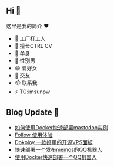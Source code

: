 ## Hi  👋

这里是我的简介 ❤️

- 🔭 工厂打工人
- 🌱 擅长CTRL CV
- 👯 单身
- 🤔 性别男
- 😄 爱好女
- 💬 交友
- 📫 联系我
- ⚡ TG:imsunpw

## Blog Update 📒
<!-- BLOG-POST-LIST:START -->
- [如何使用Docker快速部署mastodon实例](https://www.imsun.org/archives/1678.html)
- [Follow 使用体验](https://www.imsun.org/archives/1676.html)
- [Dokploy 一款好用的开源VPS面板](https://www.imsun.org/archives/1671.html)
- [快速部署一个发布memos的QQ机器人](https://www.imsun.org/archives/1669.html)
- [使用Docker快速部署一个QQ机器人](https://www.imsun.org/archives/1668.html)
<!-- BLOG-POST-LIST:END -->
